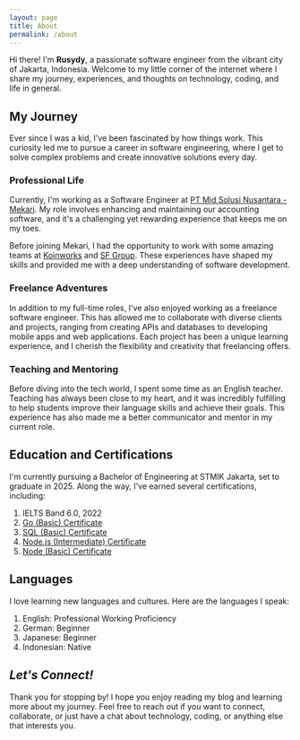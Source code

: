 ```yaml
---
layout: page
title: About
permalink: /about
---
```


Hi there! I'm **Rusydy**, a passionate software engineer from the vibrant city of Jakarta, Indonesia. Welcome to my little corner of the internet where I share my journey, experiences, and thoughts on technology, coding, and life in general.

## My Journey

Ever since I was a kid, I've been fascinated by how things work. This curiosity led me to pursue a career in software engineering, where I get to solve complex problems and create innovative solutions every day.

### Professional Life

Currently, I'm working as a Software Engineer at [PT Mid Solusi Nusantara - Mekari](https://mekari.com/). My role involves enhancing and maintaining our accounting software, and it's a challenging yet rewarding experience that keeps me on my toes.

Before joining Mekari, I had the opportunity to work with some amazing teams at [Koinworks](https://koinworks.com/) and [SF Group](https://sfund.id/). These experiences have shaped my skills and provided me with a deep understanding of software development.

### Freelance Adventures

In addition to my full-time roles, I've also enjoyed working as a freelance software engineer. This has allowed me to collaborate with diverse clients and projects, ranging from creating APIs and databases to developing mobile apps and web applications. Each project has been a unique learning experience, and I cherish the flexibility and creativity that freelancing offers.

### Teaching and Mentoring

Before diving into the tech world, I spent some time as an English teacher. Teaching has always been close to my heart, and it was incredibly fulfilling to help students improve their language skills and achieve their goals. This experience has also made me a better communicator and mentor in my current role.

## Education and Certifications

I'm currently pursuing a Bachelor of Engineering at STMIK Jakarta, set to graduate in 2025. Along the way, I've earned several certifications, including:

1. IELTS Band 6.0, 2022
2. [Go (Basic) Certificate](https://www.hackerrank.com/certificates/26764942e980)
3. [SQL (Basic) Certificate](https://www.hackerrank.com/certificates/016b39b327dc)
4. [Node.js (Intermediate) Certificate](https://www.hackerrank.com/certificates/07bf888ca311)
5. [Node (Basic) Certificate](https://www.hackerrank.com/certificates/fbe0b27b6e4c)

## Languages

I love learning new languages and cultures. Here are the languages I speak:

1. English: Professional Working Proficiency
2. German: Beginner
3. Japanese: Beginner
4. Indonesian: Native

## *Let's Connect!*

Thank you for stopping by! I hope you enjoy reading my blog and learning more about my journey. Feel free to reach out if you want to connect, collaborate, or just have a chat about technology, coding, or anything else that interests you.
